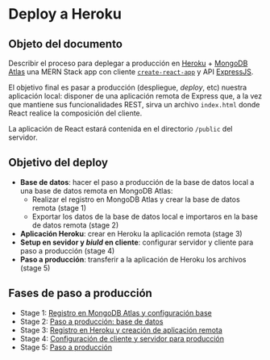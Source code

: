 # Deploy a Heroku

## Objeto del documento

Describir el proceso para deplegar a producción en [Heroku](https://www.heroku.com/) + [MongoDB Atlas](https://www.mongodb.com/cloud/atlas) una MERN Stack app con cliente [`create-react-app`](https://create-react-app.dev/docs/getting-started/) y API [ExpressJS](https://expressjs.com/).

El objetivo final es pasar a producción (despliegue, _deploy_, etc) nuestra aplicación local: disponer de una aplicación remota de Express que, a la vez que mantiene sus funcionalidades REST, sirva un archivo `index.html` donde React realice la composición del cliente. 

La aplicación de React estará contenida en el directorio `/public` del servidor.

## Objetivo del deploy

- **Base de datos**: hacer el paso a producción de la base de datos local a una base de datos remota en MongoDB Atlas:
  - Realizar el registro en MongoDB Atlas y crear la base de datos remota (stage 1)
  - Exportar los datos de la base de datos local e importaros en la base de datos remota (stage 2)
- **Aplicación Heroku**: crear en Heroku la aplicación remota (stage 3)
- **Setup en sevidor y _biuld_ en cliente**: configurar servidor y cliente para paso a producción (stage 4)
- **Paso a producción**: transferir a la aplicación de Heroku los archivos (stage 5)


## Fases de paso a producción

- Stage 1: [Registro en MongoDB Atlas y configuración base](https://github.com/german-alvarez-dev/deploy-mern-app/blob/main/stage1.md)
- Stage 2: [Paso a producción: base de datos](https://github.com/german-alvarez-dev/deploy-mern-app/blob/main/stage2.md)
- Stage 3: [Registro en Heroku y creación de aplicación remota](https://github.com/german-alvarez-dev/deploy-mern-app/blob/main/stage3.md)
- Stage 4: [Configuración de cliente y servidor para producción](https://github.com/german-alvarez-dev/deploy-mern-app/blob/main/stage4.md)
- Stage 5: [Paso a producción](https://github.com/german-alvarez-dev/deploy-mern-app/blob/main/stage5.md)

